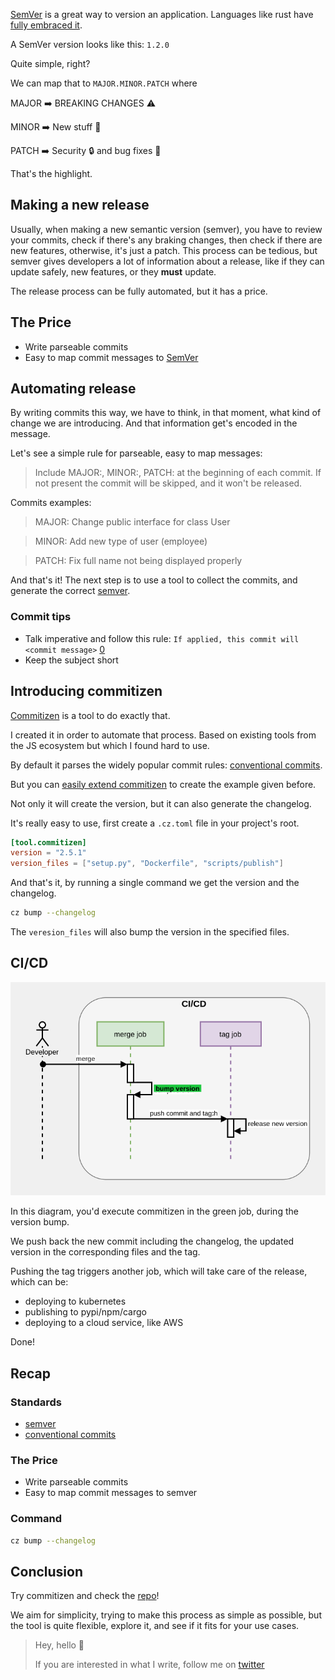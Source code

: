 <!--
.. title: Automating semver releases with commitizen
.. slug: automating-semver-releases-with-commitizen
.. date: 2020-07-15 15:27:20 UTC
.. tags: python, ci
.. category: devops
.. link:
.. description: How to make a deployment almost hassle free
.. type: text
-->

[SemVer][semver] is a great way to version an application.
Languages like rust have [fully embraced it][rust_semver].

A SemVer version looks like this: `1.2.0`

Quite simple, right?

We can map that to `MAJOR.MINOR.PATCH` where

MAJOR ➡️ BREAKING CHANGES ⚠️

MINOR ➡️ New stuff 🎉

PATCH ➡️ Security 🔒 and bug fixes 🐛

That's the highlight.

## Making a new release

Usually, when making a new semantic version (semver), you have to review your
commits, check if there's any braking changes, then check if there are new features,
otherwise, it's just a patch. This process can be tedious, but semver gives
developers a lot of information about a release, like if they can update safely,
new features, or they **must** update.

The release process can be fully automated, but it has a price.

## The Price

- Write parseable commits
- Easy to map commit messages to [SemVer][semver]

## Automating release

By writing commits this way, we have to think, in that moment, what kind of change
we are introducing. And that information get's encoded in the message.

Let's see a simple rule for parseable, easy to map messages:

> Include MAJOR:, MINOR:, PATCH: at the beginning of each commit. If not present
> the commit will be skipped, and it won't be released.

Commits examples:

> MAJOR: Change public interface for class User


> MINOR: Add new type of user (employee)


> PATCH: Fix full name not being displayed properly

And that's it! The next step is to use a tool to collect the commits, and generate
the correct [semver][semver].

### Commit tips

- Talk imperative and follow this rule: `If applied, this commit will <commit message>` [0][commit-guide]
- Keep the subject short

## Introducing commitizen

[Commitizen][cz] is a tool to do exactly that.

I created it in order to automate that process. Based on existing tools from
the JS ecosystem but which I found hard to use.

By default it parses the widely popular commit rules: [conventional commits][cm].

But you can [easily extend commitizen][cz_extend] to create the example given before.

Not only it will create the version, but it can also generate the changelog.

It's really easy to use, first create a `.cz.toml` file in your project's root.

```toml
[tool.commitizen]
version = "2.5.1"
version_files = ["setup.py", "Dockerfile", "scripts/publish"]
```

And that's it, by running a single command we get the version and the changelog.

```bash
cz bump --changelog
```

The `veresion_files` will also bump the version in the specified files.

## CI/CD

![diagram of semantic release](/images/automating-deployment-with-commitizen/semantic_release.png)

In this diagram, you'd execute commitizen in the green job, during the version bump.

We push back the new commit including the changelog, the updated version in the
corresponding files and the tag.

Pushing the tag triggers another job, which will take care of the release, which can be:

- deploying to kubernetes
- publishing to pypi/npm/cargo
- deploying to a cloud service, like AWS

Done!

## Recap

### Standards

- [semver][semver]
- [conventional commits][cm]

### The Price

- Write parseable commits
- Easy to map commit messages to semver

### Command

```bash
cz bump --changelog
```

## Conclusion

Try commitizen and check the [repo][cz]!

We aim for simplicity, trying to make this process as simple as possible, but
the tool is quite flexible, explore it, and see if it fits for your use cases.

> Hey, hello 👋
>
> If you are interested in what I write, follow me on [twitter][santiwilly]
>

[santiwilly]: https://twitter.com/santiwilly

[cz]: https://github.com/commitizen-tools/commitizen
[semver]: https://semver.org/
[cm]: https://www.conventionalcommits.org/en/v1.0.0/
[rust_semver]: https://doc.rust-lang.org/cargo/reference/specifying-dependencies.html#specifying-dependencies-from-cratesio
[cz_extend]: https://commitizen-tools.github.io/commitizen/customization/#2-customize-through-customizing-a-class
[commit-guide]: https://chris.beams.io/posts/git-commit/
